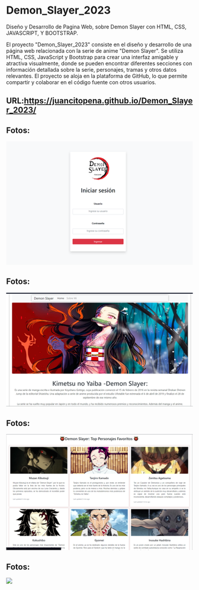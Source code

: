 # Demon_Slayer_2023
Diseño y Desarrollo de Pagina Web, sobre Demon Slayer con HTML, CSS, JAVASCRIPT, Y BOOTSTRAP.

El proyecto "Demon_Slayer_2023" consiste en el diseño y desarrollo de una página web relacionada con la serie de anime "Demon Slayer". Se utiliza HTML, CSS, JavaScript y Bootstrap para crear una interfaz amigable y atractiva visualmente, donde se pueden encontrar diferentes secciones con información detallada sobre la serie, personajes, tramas y otros datos relevantes. El proyecto se aloja en la plataforma de GitHub, lo que permite compartir y colaborar en el código fuente con otros usuarios.

## URL:https://juancitopena.github.io/Demon_Slayer_2023/

## Fotos:
![](imagen4.png)

## Fotos:
![](imagen1.png)

## Fotos:
![](imagen2.png)

## Fotos:
![](imagen31.png)


